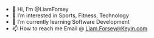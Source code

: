 - 👋 Hi, I’m @LiamForsey
- 👀 I’m interested in Sports, Fitness, Technology
- 🌱 I’m currently learning Software Development
- 📫 How to reach me Email @ Liam.Forsey@Keyin.com
  

<!---
LiamForsey/LiamForsey is a ✨ special ✨ repository because its `README.md` (this file) appears on your GitHub profile.
You can click the Preview link to take a look at your changes.
--->
